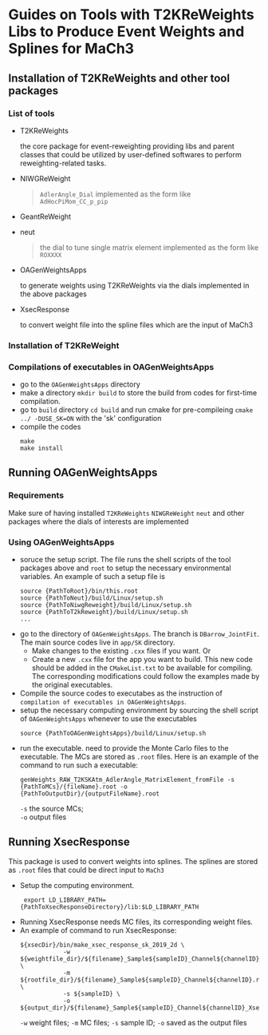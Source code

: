 # Guides on Tools with T2KReWeights Libs to Produce Event Weights and Splines for MaCh3

## Installation of T2KReWeights and other tool packages

### List of tools
- T2KReWeights 
 
    the core package for event-reweighting providing libs and parent classes that could be utilized by user-defined softwares to perform reweighting-related tasks.
- NIWGReWeight
    > `AdlerAngle_Dial` implemented as the form like `AdHocPiMom_CC_p_pip`
- GeantReWeight
- neut
    > the dial to tune single matrix element implemented as the form like `ROXXXX` 
- OAGenWeightsApps

    to generate weights using T2KReWeights via the dials implemented in the above packages
- XsecResponse

    to convert weight file into the spline files which are the input of MaCh3
### Installation of T2KReWeight

### Compilations of executables in OAGenWeightsApps
- go to the `OAGenWeightsApps` directory
- make a directory `mkdir build` to store the build from codes for first-time compilation.
- go to  `build` directory `cd build` and run cmake for pre-compileing `cmake ../ -DUSE_SK=ON` with the 'sk' configuration
- compile the codes 
    ```
    make 
    make install
    ```
## Running OAGenWeightsApps
### Requirements
Make sure of having installed `T2KReWeights` `NIWGReWeight` `neut` and other packages where the dials of interests are implemented
### Using OAGenWeightsApps
- soruce the setup script. The file runs the shell scripts of the tool packages above and `root` to setup the necessary environmental variables. An example of such a setup file is
    ```
    source {PathToRoot}/bin/this.root
    source {PathToNeut}/build/Linux/setup.sh
    source {PathToNiwgReweight}/build/Linux/setup.sh
    source {PathToT2kReweight}/build/Linux/setup.sh
    ...
    ```
- go to the directory of `OAGenWeightsApps`. The branch is `DBarrow_JointFit`. The main source codes live in `app/SK` directory.
   - Make changes to the existing `.cxx` files if you want. Or
   - Create a new `.cxx` file for the app you want to build. This new code should be added in the `CMakeList.txt` to be available for compiling. The corresponding modifications could follow the examples made by the original executables.
-  Compile the source codes to executabes as the instruction of `compilation of executables in OAGenWeightsApps`.
-  setup the necessary computing environment by sourcing the shell script of `OAGenWeightsApps` whenever to use the executables
    ```
    source {PathToOAGenWeightsApps}/build/Linux/setup.sh
    ```
- run the executable.
    need to provide the Monte Carlo files to the executable. The MCs are stored as `.root` files. Here is an example of the command to run such a executable:
    ```
    genWeights_RAW_T2KSKAtm_AdlerAngle_MatrixElement_fromFile -s {PathToMCs}/{fileName}.root -o {PathToOutputDir}/{outputFileName}.root
    ```
    `-s` the source MCs;  
    `-o` output files

## Running XsecResponse
This package is used to convert weights into splines. The splines are stored as `.root` files that could be direct input to `MaCh3`
- Setup the computing environment.
    ```
     export LD_LIBRARY_PATH={PathToXsecResponseDirectory}/lib:$LD_LIBRARY_PATH
    ```
- Running XsecResponse needs MC files, its corresponding weight files.
- An example of command to run XsecResponse:
    ```
    ${xsecDir}/bin/make_xsec_response_sk_2019_2d \
                -w ${weightfile_dir}/${filename}_Sample${sampleID}_Channel${channelID}_T2KReWeight_Weights.root \
                -m ${rootfile_dir}/${filename}_Sample${sampleID}_Channel${channelID}.root \
                -s ${sampleID} \
                -o ${output_dir}/${filename}_Sample${sampleID}_Channel${channelID}_XsecResponse_Splines.root
    ```
    `-w` weight files;
    `-m` MC files;
    `-s` sample ID;
    `-o` saved as the output files
